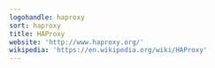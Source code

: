 ```yaml
---
logohandle: haproxy
sort: haproxy
title: HAProxy
website: 'http://www.haproxy.org/'
wikipedia: 'https://en.wikipedia.org/wiki/HAProxy'
---
```

